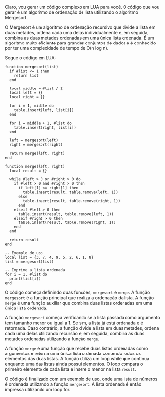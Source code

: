 Claro, vou gerar um código complexo em LUA para você. O código que vou gerar é um algoritmo de ordenação de lista utilizando o algoritmo Mergesort. 

O Mergesort é um algoritmo de ordenação recursivo que divide a lista em duas metades, ordena cada uma delas individualmente e, em seguida, combina as duas metades ordenadas em uma única lista ordenada. É um algoritmo muito eficiente para grandes conjuntos de dados e é conhecido por ter uma complexidade de tempo de O(n log n). 

Segue o código em LUA:

```
function mergesort(list)
  if #list <= 1 then
    return list
  end

  local middle = #list / 2
  local left = {}
  local right = {}

  for i = 1, middle do
    table.insert(left, list[i])
  end

  for i = middle + 1, #list do
    table.insert(right, list[i])
  end

  left = mergesort(left)
  right = mergesort(right)

  return merge(left, right)
end

function merge(left, right)
  local result = {}

  while #left > 0 or #right > 0 do
    if #left > 0 and #right > 0 then
      if left[1] <= right[1] then
        table.insert(result, table.remove(left, 1))
      else
        table.insert(result, table.remove(right, 1))
      end
    elseif #left > 0 then
      table.insert(result, table.remove(left, 1))
    elseif #right > 0 then
      table.insert(result, table.remove(right, 1))
    end
  end

  return result
end

-- Exemplo de uso
local list = {3, 7, 4, 9, 5, 2, 6, 1, 8}
list = mergesort(list)

-- Imprime a lista ordenada
for i = 1, #list do
  print(list[i])
end
```

O código começa definindo duas funções, `mergesort` e `merge`. A função `mergesort` é a função principal que realiza a ordenação da lista. A função `merge` é uma função auxiliar que combina duas listas ordenadas em uma única lista ordenada.

A função `mergesort` começa verificando se a lista passada como argumento tem tamanho menor ou igual a 1. Se sim, a lista já está ordenada e é retornada. Caso contrário, a função divide a lista em duas metades, ordena cada uma delas utilizando recursão e, em seguida, combina as duas metades ordenadas utilizando a função `merge`.

A função `merge` é uma função que recebe duas listas ordenadas como argumentos e retorna uma única lista ordenada contendo todos os elementos das duas listas. A função utiliza um loop while que continua enquanto uma das listas ainda possui elementos. O loop compara o primeiro elemento de cada lista e insere o menor na lista `result`. 

O código é finalizado com um exemplo de uso, onde uma lista de números é ordenada utilizando a função `mergesort`. A lista ordenada é então impressa utilizando um loop for.